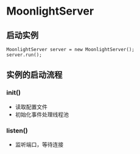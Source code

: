 # MoonlightServer

## 启动实例

```
MoonlightServer server = new MoonlightServer();
server.run();
```

## 实例的启动流程

### init()

- 读取配置文件
- 初始化事件处理线程池

### listen()

- 监听端口，等待连接